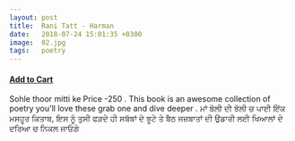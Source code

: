 ```yaml
---
layout: post
title:  Rani Tatt - Harman
date:   2018-07-24 15:01:35 +0300
image:  02.jpg
tags:   poetry
---
```

<h4><a class="add-cart cart1" href="#"><b>Add to Cart</b></a></h4>

Sohle thoor mitti ke Price -250 . This book is an awesome collection of poetry you'll love these grab one and dive deeper .
ਮਾਂ ਬੋਲੀ ਦੀ ਝੋਲੀ ਚ ਪਾਈ ਇੱਕ ਮਸਹੂਰ ਕਿਤਾਬ, ਇਸ ਨੂੰ ਤੁਸੀ ਫੜਦੇ ਹੀ ਸਬੱਬਾਂ ਦੇ ਝੂਟੇ ਤੇ ਬੈਠ ਜਜ਼ਬਾਤਾਂ ਦੀ ਉਡਾਰੀ ਲਈ ਖਿਆਲਾਂ ਦੇ ਦਰਿਆ ਚ ਨਿਕਲ ਜਾਓਗੇ

<body>
 <script src="{{ site.baseurl }}/js/main.js"></script>
 </body>